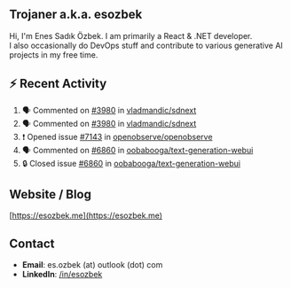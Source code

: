 ##  Trojaner a.k.a. esozbek
Hi, I'm Enes Sadık Özbek. I am primarily a React & .NET developer.  
I also occasionally do DevOps stuff and contribute to various generative AI projects in my free time.

## :zap: Recent Activity

<!--START_SECTION:activity-->
1. 🗣 Commented on [#3980](https://github.com/vladmandic/sdnext/issues/3980#issuecomment-2979281897) in [vladmandic/sdnext](https://github.com/vladmandic/sdnext)
2. 🗣 Commented on [#3980](https://github.com/vladmandic/sdnext/issues/3980#issuecomment-2979234939) in [vladmandic/sdnext](https://github.com/vladmandic/sdnext)
3. ❗ Opened issue [#7143](https://github.com/openobserve/openobserve/issues/7143) in [openobserve/openobserve](https://github.com/openobserve/openobserve)
4. 🗣 Commented on [#6860](https://github.com/oobabooga/text-generation-webui/issues/6860#issuecomment-2957200596) in [oobabooga/text-generation-webui](https://github.com/oobabooga/text-generation-webui)
5. 🔒 Closed issue [#6860](https://github.com/oobabooga/text-generation-webui/issues/6860) in [oobabooga/text-generation-webui](https://github.com/oobabooga/text-generation-webui)
<!--END_SECTION:activity-->

## Website / Blog
[https://esozbek.me](https://esozbek.me)

## Contact
- **Email**: es.ozbek (at) outlook (dot) com
- **LinkedIn**: [/in/esozbek](https://linkedin.com/in/esozbek)
